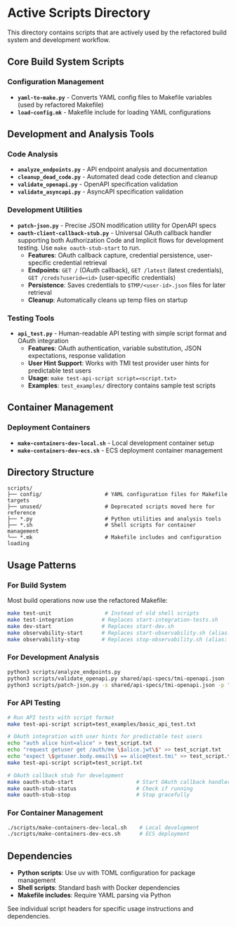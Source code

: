 # Active Scripts Directory

This directory contains scripts that are actively used by the refactored build system and development workflow.

## Core Build System Scripts

### Configuration Management
- **`yaml-to-make.py`** - Converts YAML config files to Makefile variables (used by refactored Makefile)
- **`load-config.mk`** - Makefile include for loading YAML configurations

## Development and Analysis Tools

### Code Analysis
- **`analyze_endpoints.py`** - API endpoint analysis and documentation
- **`cleanup_dead_code.py`** - Automated dead code detection and cleanup
- **`validate_openapi.py`** - OpenAPI specification validation
- **`validate_asyncapi.py`** - AsyncAPI specification validation

### Development Utilities
- **`patch-json.py`** - Precise JSON modification utility for OpenAPI specs
- **`oauth-client-callback-stub.py`** - Universal OAuth callback handler supporting both Authorization Code and Implicit flows for development testing. Use `make oauth-stub-start` to run.
  - **Features**: OAuth callback capture, credential persistence, user-specific credential retrieval
  - **Endpoints**: `GET /` (OAuth callback), `GET /latest` (latest credentials), `GET /creds?userid=<id>` (user-specific credentials)
  - **Persistence**: Saves credentials to `$TMP/<user-id>.json` files for later retrieval
  - **Cleanup**: Automatically cleans up temp files on startup

### Testing Tools
- **`api_test.py`** - Human-readable API testing with simple script format and OAuth integration
  - **Features**: OAuth authentication, variable substitution, JSON expectations, response validation
  - **User Hint Support**: Works with TMI test provider user hints for predictable test users
  - **Usage**: `make test-api-script script=<script.txt>`
  - **Examples**: `test_examples/` directory contains sample test scripts

## Container Management

### Deployment Containers
- **`make-containers-dev-local.sh`** - Local development container setup
- **`make-containers-dev-ecs.sh`** - ECS deployment container management

## Directory Structure

```
scripts/
├── config/                    # YAML configuration files for Makefile targets
├── unused/                    # Deprecated scripts moved here for reference
├── *.py                       # Python utilities and analysis tools
├── *.sh                       # Shell scripts for container management
└── *.mk                       # Makefile includes and configuration loading
```

## Usage Patterns

### For Build System
Most build operations now use the refactored Makefile:
```bash
make test-unit                 # Instead of old shell scripts
make test-integration         # Replaces start-integration-tests.sh
make dev-start                # Replaces start-dev.sh  
make observability-start      # Replaces start-observability.sh (alias: obs-start)
make observability-stop       # Replaces stop-observability.sh (alias: obs-stop)
```

### For Development Analysis
```bash
python3 scripts/analyze_endpoints.py
python3 scripts/validate_openapi.py shared/api-specs/tmi-openapi.json
python3 scripts/patch-json.py -s shared/api-specs/tmi-openapi.json -p "$.components.schemas"
```

### For API Testing
```bash
# Run API tests with script format
make test-api-script script=test_examples/basic_api_test.txt

# OAuth integration with user hints for predictable test users
echo "auth alice hint=alice" > test_script.txt
echo "request getuser get /auth/me \$alice.jwt\$" >> test_script.txt  
echo "expect \$getuser.body.email\$ == alice@test.tmi" >> test_script.txt
make test-api-script script=test_script.txt

# OAuth callback stub for development
make oauth-stub-start                    # Start OAuth callback handler
make oauth-stub-status                   # Check if running  
make oauth-stub-stop                     # Stop gracefully
```

### For Container Management
```bash
./scripts/make-containers-dev-local.sh    # Local development
./scripts/make-containers-dev-ecs.sh      # ECS deployment
```

## Dependencies

- **Python scripts**: Use uv with TOML configuration for package management
- **Shell scripts**: Standard bash with Docker dependencies
- **Makefile includes**: Require YAML parsing via Python

See individual script headers for specific usage instructions and dependencies.